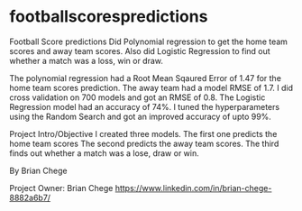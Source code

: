 # footballscorespredictions
Football Score predictions
Did Polynomial regression to get the home team scores and away team scores. Also did Logistic Regression to find out whether a match was a loss, win or draw.


The polynomial regression had a Root Mean Sqaured Error of 1.47 for the home team scores prediction. The away team had a model RMSE of 1.7. I did cross validation on 700 models and got an RMSE of 0.8. 
The Logistic Regression model had an accuracy of 74%. I tuned the hyperparameters using the Random Search and got an improved accuracy of upto 99%.


Project Intro/Objective
I created three models. 
The first one predicts the home team scores
The second predicts the away team scores.
The third finds out whether a match was a lose, draw or win.

By Brian Chege



Project Owner: Brian Chege https://www.linkedin.com/in/brian-chege-8882a6b7/
